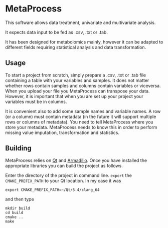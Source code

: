 # MetaProcess

This software allows data treatment, univariate and multivariate analysis.

It expects data input to be fed as .csv, .txt or .tab.

It has been designed for metabolomics mainly, however it can be adapted to different fields requiring statistical analysis and data transformation.

## Usage

To start a project from scratch, simply prepare a .csv, .txt or .tab file containing a table with your variables and samples. It does not matter whether rows contain samples and columns contain variables or viceversa. When you upload your file you MetaProcess can transpose your data. However, it is important that when you are set up your project your variables must be in columns.

It is convenient also to add some sample names and variable names. A row (or a column) must contain metadata (in the future it will support multiple rows or columns of metadata). You need to tell MetaProcess where you store your metadata. MetaProcess needs to know this in order to perform missing value imputation, transformation and statistics.

## Building

MetaProcess relies on [Qt](https://www.qt.io/) and [Armadillo](http://arma.sourceforge.net/). Once you have installed the appropriate libraries you can build the project as follows.

Enter the directory of the project in command line. `export` the `CMAKE_PREFIX_PATH` to your Qt location. In my case it was
```
export CMAKE_PREFIX_PATH=~/Qt/5.4/clang_64
```
and then type
```
mkdir build 
cd build 
cmake ..
make 
```
